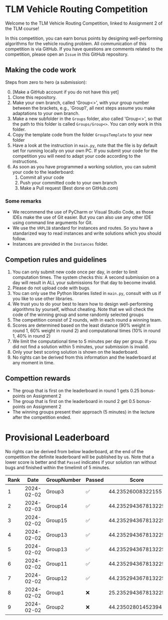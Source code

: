 # TLM Vehicle Routing Competition

Welcome to the TLM Vehicle Routing Competition, linked to Assignment 2 of the TLM course!

In this competition, you can earn bonus points by designing well-performing algorithms for the vehicle routing problem. All communication of this competition is via GitHub. If you have questions are comments related to the competition, please open an `Issue` in this GitHub repository.

## Making the code work

Steps from zero to hero (a submission):

0. [Make a GitHub account if you do not have this yet]
1. Clone this repository.
2. Make your own branch, called 'Group<>', with your group number between the brackets, e.g., 'Group1', all next steps assume you make adaptations to your own branch.
3. Make a new subfolder in the `Groups` folder, also called 'Group<>', so that the path to this folder is called `Groups/Group<>`. You can only work in this folder.
4. Copy the template code from the folder `GroupsTemplate` to your new folder
5. Have a look at the instruction in `main.py`, note that the file is by default set for running locally on your own PC. If you submit your code for the competition you will need to adapt your code according to the instructions.
6. As soon as you have programmed a working solution, you can submit your code to the leaderboard:
   1. Commit all your code
   2. Push your committed code to your own branch
   3. Make a Pull request (Best done on GitHub.com)

### Some remarks
* We recommend the use of PyCharm or Visual Studio Code, as those IDEs make the use of Git easier. But you can also use any other IDE using command line arguments for Git.
* We use the `VRPLIB` standard for instances and routes. So you have a standarized way to read instances and write solutions which you should follow.
* Instances are provided in the `Instances` folder.

## Competion rules and guidelines

1. You can only submit new code once per day, in order to limit computation times. The system checks this: A second submission on a day will result in ALL your submissions for that day to become invalid.
2. Please do not upload code with bugs.
3. You can only use the Python libraries listed in `main.py`, consult with us if you like to use other libraries.
4. We trust you to do your best to learn how to design well-performing algorithms by yourself, without cheating. Note that we will check the code of the winning group and some randomly selected groups
5. The competition consist of 2 rounds, with in each round a winning team.
6. Scores are determined based on the least distance (90% weight in round 1, 60% weight in round 2) and computational times (10% in round 1, 40% in round 2)
7. We limit the computational time to 5 minutes per day per group. If you did not find a solution within 5 minutes, your submission is invalid.
8. Only your best scoring solution is shown on the leaderboard. 
9. No rights can be derived from this information and the leaderboard at any moment in time.

## Compettion rewards

* The group that is first on the leaderboard in round 1 gets 0.25 bonus-points on Assignment 2
* The group that is first on the leaderboard in round 2 get 0.5 bonus-points on Assignment 2
* The winning groups present their approach (5 minutes) in the lecture after the competition ended.

# Provisional Leaderboard

No rights can be derived from below leaderboard, at the end of the competition the definite leaderboard will be published by us. Note that a lower score is better and that `Passed` indicates if your solution ran without bugs and finished within the timelimit of 5 minutes.

<!-- LEADERBOARD_START -->
| Rank | Date | GroupNumber | Passed | Score | Runtime |
| ------ | ------------ | ------------------- |-------------| ------- | ------- |
| 1 | 2024-02-02 | Group3 | ✅ | 44.23526008322155 | 0.00s |
| 2 | 2024-02-03 | Group14 | ✅ | 44.235294367813225 | 0.00s |
| 3 | 2024-02-02 | Group15 | ✅ | 44.235294367813225 | 0.00s |
| 4 | 2024-02-02 | Group13 | ✅ | 44.235294367813225 | 0.00s |
| 5 | 2024-02-02 | Group13 | ✅ | 44.235294367813225 | 0.00s |
| 6 | 2024-02-02 | Group11 | ✅ | 44.235294367813225 | 0.00s |
| 7 | 2024-02-02 | Group12 | ✅ | 44.235294367813225 | 0.00s |
| 8 | 2024-02-02 | Group1 | ❌ | 25.235294367813225 | 0.00s |
| 9 | 2024-02-02 | Group2 | ❌ | 44.23502801452394 | 0.01s |
<!-- LEADERBOARD_END -->